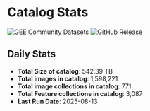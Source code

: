 # Catalog Stats

![GEE Community Datasets](https://img.shields.io/endpoint?url=https://gist.githubusercontent.com/samapriya/34bc0c1280d475d3a69e3b60a706226e/raw/community.json)
![GitHub Release](https://img.shields.io/github/v/release/samapriya/awesome-gee-community-datasets)

## Daily Stats

<!-- START_MARKER -->
* **Total Size of catalog**: 542.39 TB
* **Total images in catalog**: 1,598,221
* **Total image collections in catalog**: 771
* **Total Feature collections in catalog**: 3,087
* **Last Run Date**: 2025-08-13
<!-- END_MARKER -->
